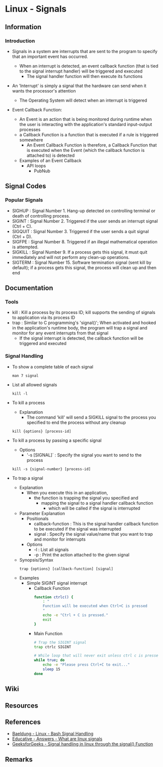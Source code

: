 # Linux - Signals

## Information
### Introduction
- Signals in a system are interrupts that are sent to the program to specify that an important event has occurred. 
    - When an interrupt is detected, an event callback function (that is tied to the signal interrupt handler) will be triggered and executed
        + The signal handler function will then execute its functions

- An 'Interrupt' is simply a signal that the hardware can send when it wants the processor's attention
    + The Operating System will detect when an interrupt is triggered

- Event Callback Function:
    + An Event is an action that is being monitored during runtime when the user is interacting with the application's standard input-output processes
    - a Callback Function is a function that is executed if a rule is triggered somewhere
        + An Event Callback Function is therefore, a Callback Function that is executed when the Event (which the callback function is attached to) is detected
    - Examples of an Event Callback
        - API loops
            + PubNub

## Signal Codes
### Popular Signals
+ SIGHUP  : Signal Number 1. Hang-up detected on controlling terminal or death of controlling process.
+ SIGINT  : Signal Number 2. Triggered if the user sends an interrupt signal (Ctrl + C).
+ SIGQUIT : Signal Number 3. Triggered if the user sends a quit signal (Ctrl + D).
+ SIGFPE  : Signal Number 8. Triggered if an illegal mathematical operation is attempted.
+ SIGKILL : Signal Number 9. If a process gets this signal, it must quit immediately and will not perform any clean-up operations.
+ SIGTERM : Signal Number 15. Software termination signal (sent kill by default); if a process gets this signal, the process will clean up and then end

## Documentation
### Tools
- kill : Kill a process by its process ID; kill supports the sending of signals to application via its process ID
- trap : Similar to C programming's 'signal()'; When activated and hooked in the application's runtime body, the program will trap a signal and monitor for any event interrupts from that signal
    + If the signal interrupt is detected, the callback function will be triggered and executed

### Signal Handling
- To show a complete table of each signal
    ```console
    man 7 signal
    ```

- List all allowed signals
    ```console
    kill -l
    ```

- To kill a process
    - Explanation
        + The command 'kill' will send a SIGKILL signal to the process you specified to end the process without any cleanup
    ```console
    kill {options} [process-id]
    ```

- To kill a process by passing a specific signal 
    - Options
        + '-s [SIGNAL]` : Specify the signal you want to send to the process
    ```console
    kill -s {signal-number} [process-id]
    ```

- To trap a signal
    - Explanation
        - When you execute this in an application, 
            - the function is trapping the signal you specified and 
                - mapping the signal to a signal handler callback function 
                    + which will be called if the signal is interrupted
    - Parameter Explanation
        - Positionals
            - callback-function : This is the signal handler callback function to be executed if the signal was interrupted
            - signal : Specify the signal value/name that you want to trap and monitor for interrupts
        - Options
            + -l : List all signals
            + -p : Print the action attached to the given signal
    - Synopsis/Syntax
        ```console
        trap {options} [callback-function] [signal]
        ```
    - Examples
        - Simple SIGINT signal interrupt
            - Callback Function
                ```bash
                function ctrlc() {
                    : "
                    Function will be executed when Ctrl+C is pressed
                    "
                    echo -e "Ctrl + C is pressed."
                    exit
                }
                ```
            - Main Function
                ```bash
                # Trap the SIGINT signal
                trap ctrlc SIGINT

                # While loop that will never exit unless ctrl c is pressed
                while true; do
                    echo -e "Please press Ctrl+C to exit..."
                    sleep 15
                done
                ```

## Wiki

## Resources

## References
+ [Baeldung - Linux - Bash Signal Handling](https://www.baeldung.com/linux/bash-signal-handling)
+ [Educative - Answers - What are linux signals](https://www.educative.io/answers/what-are-linux-signals)
+ [GeeksforGeeks - Signal handling in linux through the signal() Function](https://www.geeksforgeeks.org/signal-handling-in-linux-through-the-signal-function/)

## Remarks

